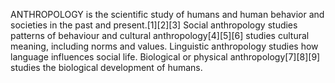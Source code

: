 ANTHROPOLOGY is the scientific study of humans and human behavior and societies in the past and present.[1][2][3] Social anthropology studies patterns of behaviour and cultural anthropology[4][5][6] studies cultural meaning, including norms and values. Linguistic anthropology studies how language influences social life. Biological or physical anthropology[7][8][9] studies the biological development of humans.
